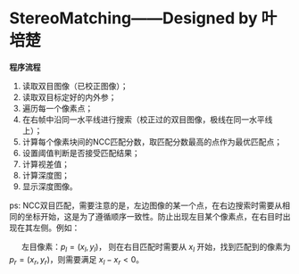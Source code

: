 # StereoMatching——Designed by 叶培楚

**程序流程**

1. 读取双目图像（已校正图像）；
2. 读取双目标定好的内外参；
3. 遍历每一个像素点；
4. 在右帧中沿同一水平线进行搜索（校正过的双目图像，极线在同一水平线上）；
5. 计算每个像素块间的NCC匹配分数，取匹配分数最高的点作为最优匹配点；
6. 设置阈值判断是否接受匹配结果；
7. 计算视差值；
8. 计算深度图；
9. 显示深度图像。

ps: NCC双目匹配，需要注意的是，左边图像的某一个点，在右边搜索时需要从相同的坐标开始，这是为了遵循顺序一致性。防止出现左目某个像素点，在右目时出现在其左侧。例如：

&ensp; &ensp; 左目像素：$p_{l} = (x_{l}, y_{l})$， 则在右目匹配时需要从 $x_{l}$ 开始，找到匹配到的像素为 $p_{r} = (x_{r}, y_{r})$，则需要满足 $x_{l} - x_{r} < 0$。

